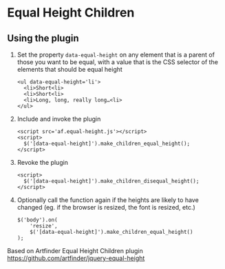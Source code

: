 Equal Height Children
=====================

Using the plugin
----------------

1.  Set the property `data-equal-height` on any element that is a parent
    of those you want to be equal, with a value that is the CSS selector
    of the elements that should be equal height
    
        <ul data-equal-height='li'>
          <li>Short<li>
          <li>Short<li>
          <li>Long, long, really long…<li>
        </ul>

1.  Include and invoke the plugin

        <script src='af.equal-height.js'></script>
        <script>
          $('[data-equal-height]').make_children_equal_height();
        </script>

1.  Revoke the plugin

        <script>
          $('[data-equal-height]').make_children_disequal_height();
        </script>

1.  Optionally call the function again if the heights are likely to have
    changed (eg. if the browser is resized, the font is resized, etc.)
    
        $('body').on(
            'resize',
            $('[data-equal-height]').make_children_equal_height()
        );

Based on Artfinder Equal Height Children plugin
https://github.com/artfinder/jquery-equal-height
